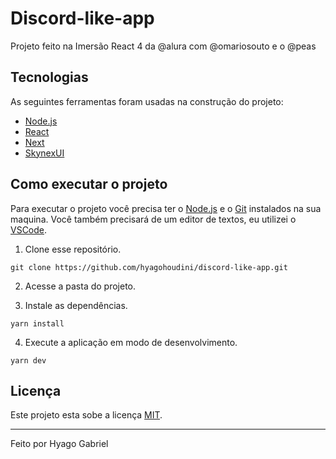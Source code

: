 # Discord-like-app

Projeto feito na Imersão React 4 da @alura com @omariosouto e o @peas

## Tecnologias

As seguintes ferramentas foram usadas na construção do projeto:

- [Node.js](https://nodejs.dev)
- [React](https://pt-br.reactjs.org)
- [Next](https://nextjs.org)
- [SkynexUI](https://skynexui.dev)

## Como executar o projeto

Para executar o projeto você precisa ter o [Node.js](https://nodejs.dev) e o [Git](https://git-scm.com) instalados na sua maquina. Você também precisará de um editor de textos, eu utilizei o [VSCode](https://code.visualstudio.com).

1. Clone esse repositório.

```
git clone https://github.com/hyagohoudini/discord-like-app.git
```

2. Acesse a pasta do projeto.

3. Instale as dependências.

```
yarn install
```

4. Execute a aplicação em modo de desenvolvimento.

```
yarn dev
```

## Licença

Este projeto esta sobe a licença [MIT](/LICENSE).

---

Feito por Hyago Gabriel
